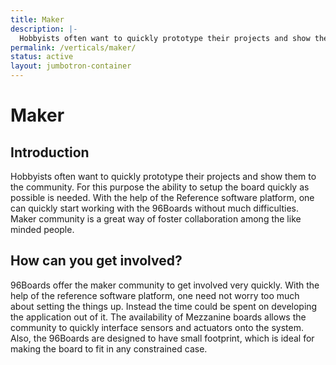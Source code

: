 ```yaml
---
title: Maker
description: |-
  Hobbyists often want to quickly prototype their projects and show them to the community. For this purpose the ability to setup the board quickly as possible is needed.
permalink: /verticals/maker/
status: active
layout: jumbotron-container
---
```


# Maker

## Introduction

Hobbyists often want to quickly prototype their projects and show them to the community. For this
purpose the ability to setup the board quickly as possible is needed. With the help of the
Reference software platform, one can quickly start working with the 96Boards without much
difficulties. Maker community is a great way of foster collaboration among the like minded people.


## How can you get involved?

96Boards offer the maker community to get involved very quickly. With the help of the reference
software platform, one need not worry too much about setting the things up. Instead the time could
be spent on developing the application out of it. The availability of Mezzanine boards allows the
community to quickly interface sensors and actuators onto the system. Also, the 96Boards are
designed to have small footprint, which is ideal for making the board to fit in any constrained
case.
